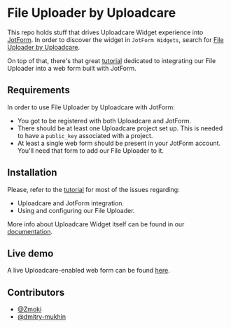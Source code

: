 # File Uploader by Uploadcare

This repo holds stuff that drives Uploadcare Widget experience
into [JotForm](https://jotform.com/). In order to discover
the widget in `JotForm Widgets`, search for
[File Uploader by Uploadcare](https://widgets.jotform.com/widget/file_uploader_by_uploadcare).

On top of that, there's that great
[tutorial](https://uploadcare.com/tutorials/jotform/)
dedicated to integrating our File Uploader into a web form built with
JotForm.

## Requirements

In order to use File Uploader by Uploadcare with JotForm:

* You got to be registered with both Uploadcare and JotForm.
* There should be at least one Uploadcare project set up.
	This is needed to have a `public_key` associated with a project.
* At least a single web form should be present in your JotForm account.
	You'll need that form to add our File Uploader to it.

## Installation

Please, refer to the [tutorial](https://uploadcare.com/tutorials/jotform/)
for most of the issues regarding:

* Uploadcare and JotForm integration.
* Using and configuring our File Uploader.

More info about Uploadcare Widget itself
can be found in our
[documentation](https://uploadcare.com/documentation/widget/).

## Live demo

A live Uploadcare-enabled web form can be found
[here](https://form.jotformeu.com/61394223844356).

## Contributors

* [@Zmoki](https://github.com/Zmoki)
* [@dmitry-mukhin](https://github.com/dmitry-mukhin)
